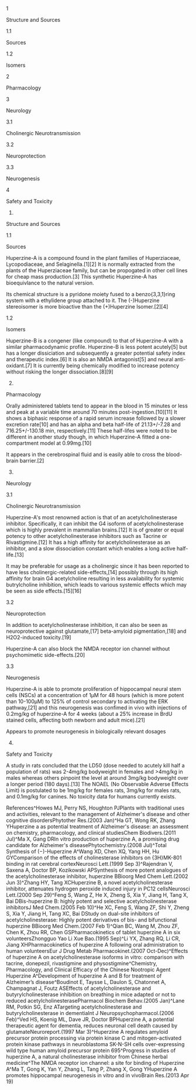 1

Structure and Sources

1.1

Sources

1.2

Isomers

2

Pharmacology

3

Neurology

3.1

Cholinergic Neurotransmission

3.2

Neuroprotection

3.3

Neurogenesis

4

Safety and Toxicity

1.

Structure and Sources

1.1

Sources

Huperzine-A is a compound found in the plant families of Huperziaceae, Lycopodiaceae, and Selaginella.[1][2] It is normally extracted from the plants of the Huperziaceae family, but can be propogated in other cell lines for cheap mass production.[3] This synthetic Huperzine-A has bioequivlance to the natural version.

Its chemical structure is a pyridone moiety fused to a benzo{3,3,1}ring system with a ethylidene group attached to it. The (-)Huperzine stereoisomer is more bioactive than the (+)Huperzine Isomer.[2][4]

1.2

Isomers

Huperzine-B is a congener (like compound) to that of Huperzine-A with a similar pharmacodynamic profile. Huperzine-B is less potent acutely[5] but has a longer dissiciation and subsequently a greater potential safety index and therapeutic index.[6] It is also an NMDA antagonist[5] and neural anti-oxidant.[7] It is currently being chemically modified to increase potency without risking the longer dissociation.[8][9]

2.

Pharmacology

Orally administered tablets tend to appear in the blood in 15 minutes or less and peak at a variable time around 70 minutes post-ingestion.[10][11] It shows a biphasic response of a rapid serum increase followed by a slower excretion rate[10] and has an alpha and beta half-life of 21.13+/-7.28 and 716.25+/-130.18 min, respectively.[11] These half-lifes were noted to be different in another study though, in which Huperzine-A fitted a one-compartment model at 0.99mg.[10]

It appears in the cerebrospinal fluid and is easily able to cross the blood-brain barrier.[2]

3.

Neurology

3.1

Cholinergic Neurotransmission

Huperzine-A's most renowned action is that of an acetylcholinesterase inhibitor. Specifically, it can inhibit the G4 isoform of acetylcholinesterase which is highly prevalent in mammalian brains.[12] It is of greater or equal potency to other acetylcholinesterase inhibitors such as Tacrine or Rivastigmine.[12] It has a high affinity for acetylcholinesterase as an inhibitor, and a slow dissociation constant which enables a long active half-life.[13]

It may be preferable for usage as a cholinergic since it has been reported to have less cholinergic-related side-effects,[14] possibly through its high affinity for brain G4 acetylcholine resulting in less availability for systemic butrylcholine inhibition, which leads to various systemic effects which may be seen as side effects.[15][16]

3.2

Neuroprotection

In addition to acetylcholinesterase inhibition, it can also be seen as neuroprotective against glutamate,[17] beta-amyloid pigmentation,[18] and H2O2-induced toxicity.[19] 

Huperzine-A can also block the NMDA receptor ion channel without psychomimetic side-effects.[20]

3.3

Neurogenesis

Huperzine-A is able to promote proliferation of hippocampal neural stem cells (NSCs) at a concentration of 1μM for 48 hours (which is more potent than 10-100μM) to 125% of control secondary to activating the ERK pathway,[21] and this neurogenesis was confimed in vivo with injections of 0.2mg/kg of huperzine-A for 4 weeks (about a 25% increase in BrdU stained cells, affecting both newborn and adult mice).[21]


Appears to promote neurogenesis in biologically relevant dosages


4.

Safety and Toxicity

A study in rats concluded that the LD50 (dose needed to acutely kill half a population of rats) was 2-4mg/kg bodyweight in females and >4mg/kg in males whereas others pinpoint the level at around 3mg/kg bodyweight over a longer period (180 days).[13] The NOAEL (No Observable Adverse Effects Limit) is postulated to be 1mg/kg for females rats, 3mg/kg for males rats, and 0.1mg/kg for canines. No toxicity data for humans currently exists.

References^Howes MJ, Perry NS, Houghton PJPlants with traditional uses and activities, relevant to the management of Alzheimer's disease and other cognitive disordersPhytother Res.(2003 Jan)^Ha GT, Wong RK, Zhang YHuperzine a as potential treatment of Alzheimer's disease: an assessment on chemistry, pharmacology, and clinical studiesChem Biodivers.(2011 Jul)^Ma X, Gang DRIn vitro production of huperzine A, a promising drug candidate for Alzheimer's diseasePhytochemistry.(2008 Jul)^Total Synthesis of (−)-Huperzine A^Wang XD, Chen XQ, Yang HH, Hu GYComparison of the effects of cholinesterase inhibitors on {3H}MK-801 binding in rat cerebral cortexNeurosci Lett.(1999 Sep 3)^Rajendran V, Saxena A, Doctor BP, Kozikowski APSynthesis of more potent analogues of the acetylcholinesterase inhibitor, huperzine BBioorg Med Chem Lett.(2002 Jun 3)^Zhang HY, Tang XCHuperzine B, a novel acetylcholinesterase inhibitor, attenuates hydrogen peroxide induced injury in PC12 cellsNeurosci Lett.(2000 Sep 29)^Feng S, Wang Z, He X, Zheng S, Xia Y, Jiang H, Tang X, Bai DBis-huperzine B: highly potent and selective acetylcholinesterase inhibitorsJ Med Chem.(2005 Feb 10)^He XC, Feng S, Wang ZF, Shi Y, Zheng S, Xia Y, Jiang H, Tang XC, Bai DStudy on dual-site inhibitors of acetylcholinesterase: Highly potent derivatives of bis- and bifunctional huperzine BBioorg Med Chem.(2007 Feb 1)^Qian BC, Wang M, Zhou ZF, Chen K, Zhou RR, Chen GSPharmacokinetics of tablet huperzine A in six volunteersZhongguo Yao Li Xue Bao.(1995 Sep)^Li YX, Zhang RQ, Li CR, Jiang XHPharmacokinetics of huperzine A following oral administration to human volunteersEur J Drug Metab Pharmacokinet.(2007 Oct-Dec)^Effects of huperzine A on acetylcholinesterase isoforms in vitro: comparison with tacrine, donepezil, rivastigmine and physostigmine^Chemistry, Pharmacology, and Clinical Efficacy of the Chinese Nootropic Agent Huperzine A^Development of huperzine A and B for
treatment of Alzheimer’s disease^Boudinot E, Taysse L, Daulon S, Chatonnet A, Champagnat J, Foutz ASEffects of acetylcholinesterase and butyrylcholinesterase inhibition on breathing in mice adapted or not to reduced acetylcholinesterasePharmacol Biochem Behav.(2005 Jan)^Lane RM, Potkin SG, Enz ATargeting acetylcholinesterase and butyrylcholinesterase in dementiaInt J Neuropsychopharmacol.(2006 Feb)^Ved HS, Koenig ML, Dave JR, Doctor BPHuperzine A, a potential therapeutic agent for dementia, reduces neuronal cell death caused by glutamateNeuroreport.(1997 Mar 3)^Huperzine A regulates amyloid precursor protein processing via protein kinase C and mitogen-activated protein kinase pathways in neuroblastoma SK-N-SH cells over-expressing wild type human amyloid precursor protein 695^Progress in studies of huperzine A, a natural cholinesterase inhibitor from Chinese herbal medicine^The NMDA receptor ion channel: a site for binding of Huperzine A^Ma T, Gong K, Yan Y, Zhang L, Tang P, Zhang X, Gong YHuperzine A promotes hippocampal neurogenesis in vitro and in vivoBrain Res.(2013 Apr 19)
